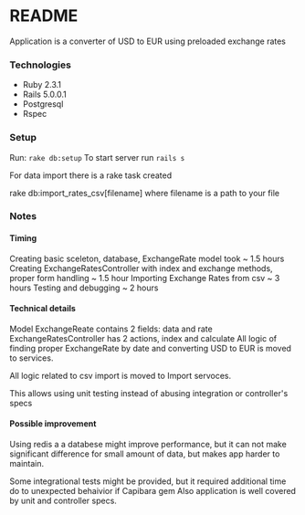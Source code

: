 # README

Application is a converter of USD to EUR using preloaded exchange rates

### Technologies

- Ruby 2.3.1
- Rails 5.0.0.1
- Postgresql
- Rspec 

### Setup 

Run: ```rake db:setup```
To start server run ```rails s```

For data import there is a rake task created

rake db:import_rates_csv[filename] where filename is a path to your file

### Notes

#### Timing
Creating basic sceleton, database, ExchangeRate model took        ~ 1.5 hours
Creating ExchangeRatesController with index and exchange methods, 
proper form handling                                              ~ 1.5 hour
Importing Exchange Rates from csv                                 ~ 3 hours
Testing and debugging                                             ~ 2 hours

#### Technical details

Model ExchangeReate contains 2 fields: data and rate
ExchangeRatesController has 2 actions, index and calculate
All logic of finding proper ExchangeRate by date and converting USD to EUR is
moved to services.

All logic related to csv import is moved to Import servoces.

This allows using unit testing instead of abusing integration or controller's
specs

#### Possible improvement

Using redis a a databese might improve performance, but it can not make
significant difference for small amount of data, but makes app harder to
maintain.

Some integrational tests might be provided, but it required additional time do to
unexpected behaivior if Capibara gem
Also application is well covered by unit and controller specs.
